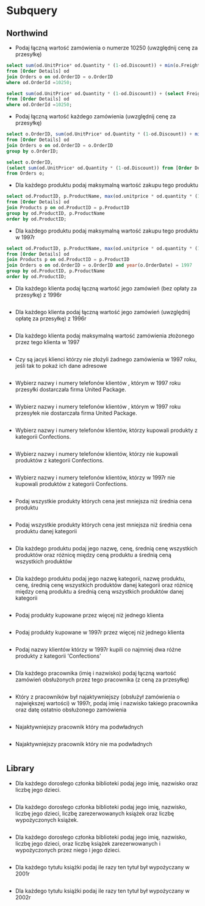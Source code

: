 # Subquery

## Northwind

* Podaj łączną wartość zamówienia o numerze 10250 (uwzględnij cenę za przesyłkę)

```sql
select sum(od.UnitPrice* od.Quantity * (1-od.Discount)) + min(o.Freight)
from [Order Details] od 
join Orders o on od.OrderID = o.OrderID
where od.OrderId =10250;
```

```sql
select sum(od.UnitPrice* od.Quantity * (1-od.Discount)) + (select Freight from Orders o where o.OrderID = 10250)
from [Order Details] od 
where od.OrderId =10250;
```

* Podaj łączną wartość każdego zamówienia (uwzględnij cenę za przesyłkę)

```sql
select o.OrderID, sum(od.UnitPrice* od.Quantity * (1-od.Discount)) + min(o.Freight) as 
from [Order Details] od 
join Orders o on od.OrderID = o.OrderID
group by o.OrderID;
```

```sql
select o.OrderID, 
(select sum(od.UnitPrice* od.Quantity * (1-od.Discount)) from [Order Details] od where od.OrderID = o.OrderID) + o.Freight
from Orders o;
```

* Dla każdego produktu podaj maksymalną wartość zakupu tego produktu
  
```sql
select od.ProductID, p.ProductName, max(od.unitprice * od.quantity * (1 - od.discount)) as [max product order value]
from [Order Details] od
join Products p on od.ProductID = p.ProductID
group by od.ProductID, p.ProductName 
order by od.ProductID;
```

* Dla każdego produktu podaj maksymalną wartość zakupu tego produktu w 1997r

```sql
select od.ProductID, p.ProductName, max(od.unitprice * od.quantity * (1 - od.discount)) as [max product order value]
from [Order Details] od
join Products p on od.ProductID = p.ProductID
join Orders o on od.OrderID = o.OrderID and year(o.OrderDate) = 1997
group by od.ProductID, p.ProductName 
order by od.ProductID;
```

* Dla każdego klienta podaj łączną wartość jego zamówień (bez opłaty za przesyłkę) z 1996r
  
```sql
```

* Dla każdego klienta podaj łączną wartość jego zamówień (uwzględnij opłatę za przesyłkę) z 1996r

```sql
```

* Dla każdego klienta podaj maksymalną wartość zamówienia złożonego przez tego klienta w 1997

```sql
```

* Czy są jacyś klienci którzy nie złożyli żadnego zamówienia w 1997 roku, jeśli tak to
pokaż ich dane adresowe

```sql
```

* Wybierz nazwy i numery telefonów klientów , którym w 1997 roku przesyłki dostarczała firma United Package.

```sql
```

* Wybierz nazwy i numery telefonów klientów , którym w 1997 roku przesyłek nie dostarczała firma United Package.

```sql
```

* Wybierz nazwy i numery telefonów klientów, którzy kupowali produkty z kategorii Confections.

```sql
```

* Wybierz nazwy i numery telefonów klientów, którzy nie kupowali produktów z kategorii Confections.

```sql
```

* Wybierz nazwy i numery telefonów klientów, którzy w 1997r nie kupowali produktów z kategorii Confections.

```sql
```

* Podaj wszystkie produkty których cena jest mniejsza niż średnia cena produktu

```sql
```

* Podaj wszystkie produkty których cena jest mniejsza niż średnia cena produktu danej kategorii

```sql
```

* Dla każdego produktu podaj jego nazwę, cenę, średnią cenę wszystkich produktów oraz różnicę między ceną produktu a średnią ceną wszystkich produktów

```sql
```

* Dla każdego produktu podaj jego nazwę kategorii, nazwę produktu, cenę, średnią cenę wszystkich produktów danej kategorii
oraz różnicę między ceną produktu a średnią ceną wszystkich produktów danej kategorii

```sql
```

* Podaj produkty kupowane przez więcej niż jednego klienta

```sql
```

* Podaj produkty kupowane w 1997r przez więcej niż jednego klienta

```sql
```

* Podaj nazwy klientów którzy w 1997r kupili co najmniej dwa różne produkty z kategorii 'Confections'

```sql
```

* Dla każdego pracownika (imię i nazwisko) podaj łączną wartość zamówień obsłużonych przez tego pracownika (z ceną za przesyłkę)

```sql
```

* Który z pracowników był najaktywniejszy (obsłużył zamówienia o największej wartości) w 1997r, podaj imię i nazwisko takiego pracownika
oraz datę ostatnio obsłużonego zamówienia

```sql
```

* Najaktywniejszy pracownik który ma podwładnych

```sql
```

* Najaktywniejszy pracownik który nie ma podwładnych

```sql
```

## Library

* Dla każdego dorosłego członka biblioteki podaj jego imię, nazwisko oraz liczbę jego dzieci.

```sql
```

* Dla każdego dorosłego członka biblioteki podaj jego imię, nazwisko, liczbę jego dzieci, liczbę zarezerwowanych książek oraz liczbę wypożyczonych książek.

```sql
```

* Dla każdego dorosłego członka biblioteki podaj jego imię, nazwisko, liczbę jego dzieci, oraz liczbę książek zarezerwowanych i wypożyczonych przez niego i jego dzieci.

```sql
```

* Dla każdego tytułu książki podaj ile razy ten tytuł był wypożyczany w 2001r

```sql
```

* Dla każdego tytułu książki podaj ile razy ten tytuł był wypożyczany w 2002r

```sql
```
